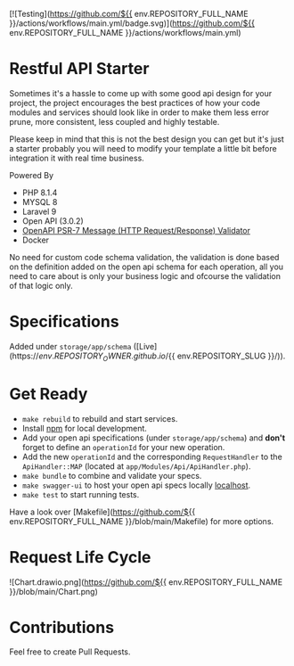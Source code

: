 [![Testing](https://github.com/${{ env.REPOSITORY_FULL_NAME }}/actions/workflows/main.yml/badge.svg)](https://github.com/${{ env.REPOSITORY_FULL_NAME }}/actions/workflows/main.yml)

# Restful API Starter

Sometimes it's a hassle to come up with some good api design for your project, the project encourages the best practices of how your code modules and services should look like in order to make them less error prune, more consistent, less coupled and highly testable.


Please keep in mind that this is not the best design you can get but it's just a starter probably you will need to modify your template a little bit before integration it with real time business.

Powered By
- PHP 8.1.4
- MYSQL 8
- Laravel 9
- Open API (3.0.2)
- [OpenAPI PSR-7 Message (HTTP Request/Response) Validator](https://github.com/thephpleague/openapi-psr7-validator)
- Docker

No need for custom code schema validation, the validation is done based on the definition added on the open api schema for each operation, all you need to care about is only your business logic and ofcourse the validation of that logic only. 

# Specifications 

Added under `storage/app/schema` ([Live](https://${{ env.REPOSITORY_OWNER }}.github.io/${{ env.REPOSITORY_SLUG }}/)).

# Get Ready
- `make rebuild` to rebuild and start services.
- Install [npm](https://nodejs.org/en/download) for local development.
- Add your open api specifications (under `storage/app/schema`) and **don't** forget to define an `operationId` for your new operation.
- Add the new `operationId` and the corresponding `RequestHandler` to the `ApiHandler::MAP` (located at `app/Modules/Api/ApiHandler.php`). 
- `make bundle` to combine and validate your specs.
- `make swagger-ui` to host your open api specs locally [localhost](http://localhost:8081).
- `make test` to start running tests.

Have a look over [Makefile](https://github.com/${{ env.REPOSITORY_FULL_NAME }}/blob/main/Makefile) for more options.

# Request Life Cycle

![Chart.drawio.png](https://github.com/${{ env.REPOSITORY_FULL_NAME }}/blob/main/Chart.png)

# Contributions

Feel free to create Pull Requests.
